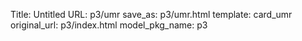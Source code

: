 Title: Untitled
URL: p3/umr
save_as: p3/umr.html
template: card_umr
original_url: p3/index.html
model_pkg_name: p3

